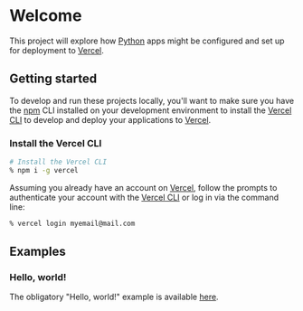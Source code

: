 # Welcome

This project will explore how [Python](https://www.python.org) apps might be configured and set up for deployment to [Vercel](https://vercel.com).

## Getting started

To develop and run these projects locally, you'll want to make sure you have the [npm](https://www.npmjs.com) CLI installed on your development environment to install the [Vercel CLI](https://vercel.com/docs/cli) to develop and deploy your applications to [Vercel](https://vercel.com).

### Install the Vercel CLI

```sh
# Install the Vercel CLI 
% npm i -g vercel
```

Assuming you already have an account on [Vercel](https://vercel.com), follow the prompts to authenticate your account with the [Vercel CLI](https://vercel.com/docs/cli) or log in via the command line:

```sh
% vercel login myemail@mail.com
```

## Examples

### Hello, world!

The obligatory "Hello, world!" example is available [here](./hello-world/README.md).
